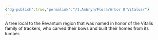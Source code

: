 ```yaml
---
{"dg-publish":true,"permalink":"/1.Ambryn/Flora/Arbor D’Vitalus/"}
---
```


A tree local to the Revantum region that was named in honor of the Vitalis family of trackers, who carved their bows and built their homes from its lumber.